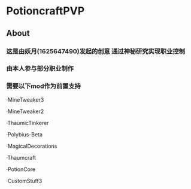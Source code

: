 # PotioncraftPVP

## About

### 这是由妖月(1625647490)发起的创意 通过神秘研究实现职业控制

### 由本人参与部分职业制作 

### 需要以下mod作为前置支持

·MineTweaker3

·MineTweaker2

·ThaumicTinkerer

·Polybius-Beta

·MagicalDecorations

·Thaumcraft

·PotionCore

·CustomStuff3
